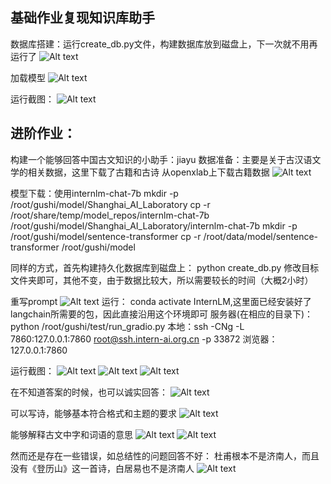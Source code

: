 ## 基础作业复现知识库助手

数据库搭建：运行create_db.py文件，构建数据库放到磁盘上，下一次就不用再运行了
![Alt text](image/image-16.png)

加载模型
![Alt text](image/image-17.png)

运行截图：
![Alt text](image/image-19.png)


## 进阶作业：
构建一个能够回答中国古文知识的小助手：jiayu
数据准备：主要是关于古汉语文学的相关数据，这里下载了古籍和古诗
从openxlab上下载古籍数据
![Alt text](image/image-21.png)

模型下载：使用internlm-chat-7b
mkdir -p /root/gushi/model/Shanghai_AI_Laboratory
cp -r /root/share/temp/model_repos/internlm-chat-7b /root/gushi/model/Shanghai_AI_Laboratory/internlm-chat-7b
mkdir -p /root/gushi/model/sentence-transformer
cp -r /root/data/model/sentence-transformer /root/gushi/model

同样的方式，首先构建持久化数据库到磁盘上：
python create_db.py 修改目标文件夹即可，其他不变，由于数据比较大，所以需要较长的时间（大概2小时）

重写prompt
![Alt text](image/image-24.png)
运行：
conda activate InternLM,这里面已经安装好了langchain所需要的包，因此直接沿用这个环境即可
服务器(在相应的目录下)：python /root/gushi/test/run_gradio.py
本地：ssh -CNg -L 7860:127.0.0.1:7860 root@ssh.intern-ai.org.cn -p 33872
浏览器：127.0.0.1:7860

运行截图：
![Alt text](image/image-26.png)
![Alt text](image/image-31.png)
![Alt text](image/image-43.png)

在不知道答案的时候，也可以诚实回答：
![Alt text](image/image-28.png)

可以写诗，能够基本符合格式和主题的要求
![Alt text](image/image-35.png)

能够解释古文中字和词语的意思
![Alt text](image/image-37.png)
![Alt text](image/image-41.png)

然而还是存在一些错误，如总结性的问题回答不好：
杜甫根本不是济南人，而且没有《登历山》这一首诗，白居易也不是济南人
![Alt text](image/image-30.png)